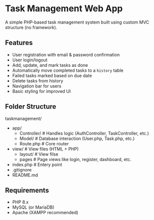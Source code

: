 # Task Management Web App

A simple PHP-based task management system built using custom MVC structure (no framework).


## Features

- User registration with email & password confirmation
- User login/logout
- Add, update, and mark tasks as done
- Automatically move completed tasks to a `history` table
- Failed tasks marked based on due date
- Delete tasks from history
- Navigation bar for users
- Basic styling for improved UI


## Folder Structure

taskmanagement/
  - app/
    - Controller/ # Handles logic (AuthController, TaskController, etc.)
    - Model/ # Database interaction (User.php, Task.php, etc.)
    - Route.php # Core router
  - view/ # View files (HTML + PHP)
    - layout/ # View filse
    - pages # Page views like login, register, dashboard, etc.
  - index.php # Entery point
  - .gitignore
  - README.md


## Requirements

- PHP 8.x
- MySQL (or MariaDB)
- Apache (XAMPP recommended)

